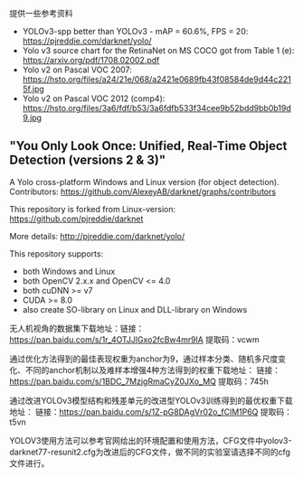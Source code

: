提供一些参考资料
* YOLOv3-spp better than YOLOv3 - mAP = 60.6%, FPS = 20: https://pjreddie.com/darknet/yolo/
* Yolo v3 source chart for the RetinaNet on MS COCO got from Table 1 (e): https://arxiv.org/pdf/1708.02002.pdf
* Yolo v2 on Pascal VOC 2007: https://hsto.org/files/a24/21e/068/a2421e0689fb43f08584de9d44c2215f.jpg
* Yolo v2 on Pascal VOC 2012 (comp4): https://hsto.org/files/3a6/fdf/b53/3a6fdfb533f34cee9b52bdd9bb0b19d9.jpg

## "You Only Look Once: Unified, Real-Time Object Detection (versions 2 & 3)"

A Yolo cross-platform Windows and Linux version (for object detection). Contributors: https://github.com/AlexeyAB/darknet/graphs/contributors

This repository is forked from Linux-version: https://github.com/pjreddie/darknet

More details: http://pjreddie.com/darknet/yolo/

This repository supports:

* both Windows and Linux
* both OpenCV 2.x.x and OpenCV <= 4.0
* both cuDNN >= v7
* CUDA >= 8.0
* also create SO-library on Linux and DLL-library on Windows


无人机视角的数据集下载地址：链接：https://pan.baidu.com/s/1r_4OTJJlGxo2fcBw4mr9lA 
提取码：vcwm 

通过优化方法得到的最佳表现权重为anchor为9，通过样本分类、随机多尺度变化、不同的anchor机制以及难样本增强4种方法得到的权重下载地址：
链接：https://pan.baidu.com/s/1BDC_7MzjgRmaCyZ0JXo_MQ 
提取码：745h

通过改进YOLOv3模型结构和残差单元的改进型YOLOv3训练得到的最优权重下载地址：
链接：https://pan.baidu.com/s/1Z-pG8DAgVr02o_fClM1P6Q 
提取码：t5vn

YOLOV3使用方法可以参考官网给出的环境配置和使用方法，CFG文件中yolov3-darknet77-resunit2.cfg为改进后的CFG文件，做不同的实验室请选择不同的cfg文件进行。


